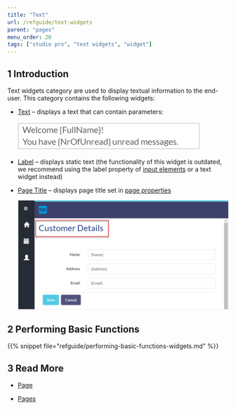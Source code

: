 ```yaml
---
title: "Text"
url: /refguide/text-widgets
parent: "pages"
menu_order: 20
tags: ["studio pro", "text widgets", "widget"]
---
```


## 1 Introduction

Text widgets category are used to display textual information to the end-user. This category contains the following widgets:


*  [Text](text) – displays a text that can contain parameters:

    ![](attachments/text-widgets/text-widget-example.png)

*  [Label](label) – displays static text (the functionality of this widget is outdated, we recommend using the label property of [input elements](input-widgets) or a text widget instead) 

*  [Page Title](page-title) – displays page title set in [page properties](page-properties#title)

    ![](attachments/text-widgets/page-title-design-properties-example.png)


## 2 Performing Basic Functions

{{% snippet file="refguide/performing-basic-functions-widgets.md" %}}

## 3 Read More

* [Page](page)

* [Pages](pages)

  
